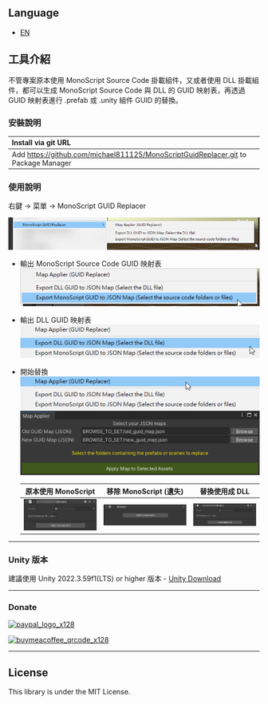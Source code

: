 ## Language

- [EN](READMEs/EN/README.md)

## 工具介紹

不管專案原本使用 MonoScript Source Code 掛載組件，又或者使用 DLL 掛載組件，都可以生成 MonoScript Source Code 與 DLL 的 GUID 映射表，再透過 GUID 映射表進行 .prefab 或 .unity 組件 GUID 的替換。

### 安裝說明

| Install via git URL |
|:-|
| Add https://github.com/michael811125/MonoScriptGuidReplacer.git to Package Manager |

### 使用說明

右鍵 -> 菜單 -> MonoScript GUID Replacer

![](Docs/img_01.png)

- 輸出 MonoScript Source Code GUID 映射表
  ![](Docs/img_02.png)
  
- 輸出 DLL GUID 映射表
  ![](Docs/img_03.png)
  
- 開始替換
  ![](Docs/img_04.png)
  ![](Docs/img_05.png)
  
  | 原本使用 MonoScript | 移除 MonoScript (遺失) | 替換使用成 DLL |
  | :-: | :-: | :-: |
  | ![](Docs/img_06.png) | ![](Docs/img_07.png) | ![](Docs/img_08.png) |
  
---

### Unity 版本

建議使用 Unity 2022.3.59f1(LTS) or higher 版本 - [Unity Download](https://unity3d.com/get-unity/download/archive)

---

### Donate

[![paypal_logo_x128](https://github.com/michael811125/OxGFrame/assets/30960759/abe46416-b347-4cce-b41a-8004cbe52a5d)](https://paypal.me/MichaelOthx?country.x=TW&locale.x=zh_TW)

[![buymeacoffee_qrcode_x128](https://github.com/michael811125/OxGFrame/assets/30960759/179d19ad-b0e9-4a41-b045-99171f0bd7bb)](https://www.buymeacoffee.com/michael8116)

---

## License

This library is under the MIT License.
